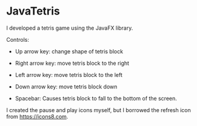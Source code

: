 # JavaTetris

I developed a tetris game using the JavaFX library. 

Controls:

- Up arrow key: change shape of tetris block

- Right arrow key: move tetris block to the right

- Left arrow key: move tetris block to the left

- Down arrow key: move tetris block down

- Spacebar: Causes tetris block to fall to the bottom of the screen.

I created the pause and play icons myself, but I borrowed the refresh icon from https://icons8.com. 

